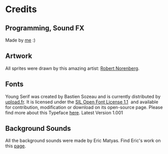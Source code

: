 # Credits

## Programming, Sound FX
Made by [me](https://twitter.com/jiss2891) :)

## Artwork
All sprites were drawn by this amazing artist: [Robert Norenberg](https://twitter.com/_0x72_).

## Fonts
Young Serif was created by Bastien Sozeau and is currently distributed by [upload.fr](http://uplaod.fr/allfonts/).
It is licensed under the [SIL Open Font License 1.1](http://scripts.sil.org/cms/scripts/page.php?site_id=nrsi&id=OFL)  and available for contribution, modification or download on its open-source page.
Please find more about this Typeface [here](https://github.com/uplaod/YoungSerif).
Latest Version 1.001

## Background Sounds
All the background sounds were made by Eric Matyas. Find Eric's work on this [page](http://soundimage.org/).